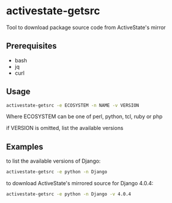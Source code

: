 # activestate-getsrc
Tool to download package source code from ActiveState's mirror

## Prerequisites
* bash
* jq
* curl

## Usage

```bash
activestate-getsrc -e ECOSYSTEM -n NAME -v VERSION
```
Where ECOSYSTEM can be one of perl, python, tcl, ruby or php

if VERSION is omitted, list the available versions

## Examples

to list the available versions of Django:
```bash
activestate-getsrc -e python -n Django
```

to download ActiveState's mirrored source for Django 4.0.4:
```bash
activestate-getsrc -e python -n Django -v 4.0.4
```
